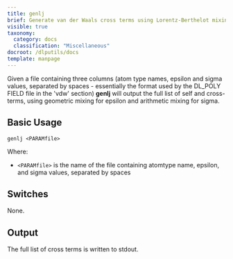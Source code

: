 ```yaml
---
title: genlj
brief: Generate van der Waals cross terms using Lorentz-Berthelot mixing rules
visible: true
taxonomy:
  category: docs
  classification: "Miscellaneous"
docroot: /dlputils/docs
template: manpage
---
```


Given a file containing three columns (atom type names, epsilon and sigma values, separated by spaces - essentially the format used by the DL_POLY FIELD file in the 'vdw' section) **genlj** will output the full list of self and cross-terms, using geometric mixing for epsilon and arithmetic mixing for sigma.

## Basic Usage

```
genlj <PARAMfile>
```

Where:
+ `<PARAMfile>` is the name of the file containing atomtype name, epsilon, and sigma values, separated by spaces

## Switches

None.

## Output

The full list of cross terms is written to stdout.

